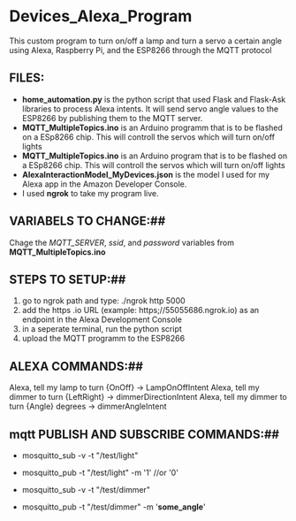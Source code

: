 # Devices_Alexa_Program
This custom program to turn on/off a lamp and turn a servo a certain angle using Alexa, Raspberry Pi, and the ESP8266 through the MQTT protocol 

## FILES: ##
* **home_automation.py** is the python script that used Flask and Flask-Ask libraries to process Alexa intents. It will send servo angle values to the ESP8266 by publishing them to the MQTT server.
* **MQTT_MultipleTopics.ino** is an Arduino programm that is to be flashed on a ESp8266 chip. This will controll the servos which will turn on/off lights
* **MQTT_MultipleTopics.ino** is an Arduino program that is to be flashed on a ESp8266 chip. This will controll the servos which will turn on/off lights
* **AlexaInteractionModel_MyDevices.json** is the model I used for my Alexa app in the Amazon Developer Console.
* I used **ngrok** to take my program live. 


## VARIABELS TO CHANGE:##

Chage the *MQTT_SERVER*, *ssid*, and *password* variables from **MQTT_MultipleTopics.ino**

## STEPS TO SETUP:##

1) go to ngrok path and type: ./ngrok http 5000
2) add the https .io URL (example: https;//55055686.ngrok.io) as an endpoint in the Alexa Development Console 
3) in a seperate terminal, run the python script
4) upload the MQTT programm to the ESP8266

## ALEXA COMMANDS:##

Alexa, tell my lamp to turn {OnOff} -> LampOnOffIntent 
Alexa, tell my dimmer to turn {LeftRight} -> dimmerDirectionIntent
Alexa, tell my dimmer to turn {Angle} degrees -> dimmerAngleIntent

## mqtt PUBLISH AND SUBSCRIBE COMMANDS:##

* mosquitto_sub -v -t "/test/light"

* mosquitto_pub -t "/test/light" -m '1' //or '0'

* mosquitto_sub -v -t "/test/dimmer"

* mosquitto_pub -t "/test/dimmer" -m '__some_angle__'

